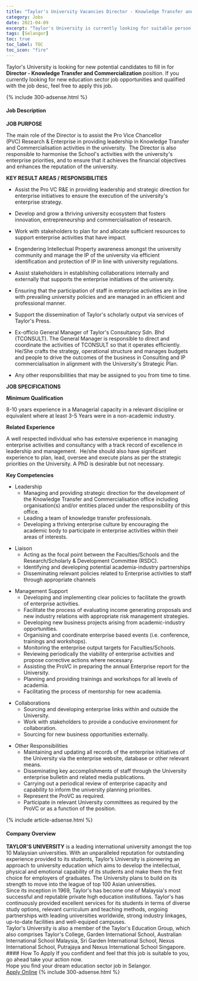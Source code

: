 ```yaml
---
title: "Taylor's University Vacancies Director - Knowledge Transfer and Commercialization" 
category: Jobs 
date: 2021-04-09 
excerpt: "Taylor's University is currently looking for suitable person to fill in the Director - Knowledge Transfer and Commercialization which positioned at Selangor" 
tags: [Selangor] 
toc: true 
toc_label: TOC 
toc_icon: "fire" 
--- 
```


<p>Taylor's University is looking for new potential candidates to fill in for <b>Director - Knowledge Transfer and Commercialization</b> position. If you currently looking for new education sector job opportunities and qualified with the job desc, feel free to apply this job.
</p>{% include 300-adsense.html %} 
<div><div><h4>Job Description</h4></div><div><div><span><div><div><p><strong>JOB PURPOSE</strong></p><p>The main role of the Director is to assist the Pro Vice Chancellor (PVC)&#160;Research &amp; Enterprise in providing leadership in Knowledge Transfer and Commercialisation activities in the university.&#160;&#160;The Director is also responsible to harmonise the School's activities with the university's enterprise priorities, and to ensure that it achieves the financial objectives and enhances the reputation of the university.&#160;</p><p><strong>KEY RESULT AREAS / RESPONSIBILITIES</strong></p><ul><li>Assist the Pro VC R&amp;E in providing leadership and strategic direction for enterprise initiatives to ensure the execution of the university's enterprise strategy.</li></ul><ul><li>Develop and grow a thriving university ecosystem that fosters innovation, entrepreneurship and commercialisation of research.</li></ul><ul><li>Work with stakeholders to plan for and allocate sufficient resources to support enterprise activities that have impact.</li></ul><ul><li>Engendering Intellectual Property awareness amongst the university community and manage the IP of the university via efficient identification and protection of IP in line with university regulations.</li></ul><ul><li>Assist stakeholders in establishing collaborations internally and externally that supports the enterprise initiatives of the university.&#160;</li></ul><ul><li>Ensuring that the participation of staff in enterprise activities are in line with prevailing university policies and are managed in an efficient and professional manner.</li></ul><ul><li>Support the dissemination of Taylor's scholarly output via services of Taylor's Press.</li></ul><ul><li>Ex-officio General Manager of Taylor's Consultancy Sdn. Bhd (TCONSULT). The General Manager is responsible to direct and coordinate the activities of TCONSULT so that it operates efficiently. He/She crafts the strategy, operational structure and manages budgets and people to drive the outcomes of the business in Consulting&#160;and IP commercialisation in alignment with the University's Strategic Plan.&#160;</li></ul><ul><li>Any other responsibilities that may be assigned to you from time to time.</li></ul><p><strong>JOB SPECIFICATIONS</strong></p><p><strong>Minimum Qualification</strong></p><p>8-10 years experience in a Managerial capacity in a relevant discipline or equivalent where at least 3-5 Years were in a non-academic industry.</p><p><strong>Related Experience</strong></p><p>A well respected individual who has extensive experience in managing enterprise activities and consultancy with a track record of excellence in leadership and management.&#160;&#160;He/she should also have&#160;significant experience to plan, lead, oversee and execute plans as per the strategic priorities on the University. A PhD is desirable but not necessary.&#160;</p><p><strong>Key Competencies</strong></p><ul><li>Leadership<ul><li>Managing and providing strategic direction for the development of the Knowledge Transfer and Commercialisation office including organisation(s) and/or entities placed under the responsibility of this office.</li><li>Leading a team of knowledge transfer professionals.</li><li>Developing a thriving enterprise culture by encouraging the academic body to participate in enterprise activities within their areas of interests.</li></ul></li></ul><ul><li>Liaison<ul><li>Acting as the focal point between the Faculties/Schools and the Research/Scholarly &amp; Development Committee (RSDC).</li><li>Identifying and developing potential academia-industry partnerships</li><li>Disseminating relevant policies related to Enterprise activities to staff through appropriate channels</li></ul></li></ul><ul><li>Management Support<ul><li>Developing and implementing clear policies to facilitate the growth of enterprise activities.</li><li>Facilitate the process of evaluating income generating proposals and new industry relations with appropriate risk management strategies.</li><li>Developing new business projects arising from academic-industry opportunities.</li><li>Organising and coordinate enterprise based events (i.e. conference, trainings and workshops).&#160;&#160;</li><li>Monitoring the enterprise output targets for Faculties/Schools.</li><li>Reviewing periodically the viability of enterprise activities and propose corrective actions where necessary.</li><li>Assisting the ProVC in preparing the annual Enterprise report for the University.</li><li>Planning and providing trainings and workshops for all levels of academia.</li><li>Facilitating the process of mentorship for new academia.</li></ul></li></ul><ul><li>Collaborations&#160;&#160;&#160;&#160;&#160;&#160;&#160;<ul><li>Sourcing and developing enterprise links within and outside the University.</li><li>Work with stakeholders to provide a conducive environment for collaboration.</li><li>Sourcing for new business opportunities externally.</li></ul></li></ul><ul><li>Other Responsibilities&#160;&#160;&#160;&#160;&#160;&#160;<ul><li>Maintaining and updating all records of the enterprise initiatives of the University via the enterprise website, database or other relevant means.</li><li>Disseminating key accomplishments of staff through the University enterprise bulletin and related media publications.</li><li>Carrying out a periodical review of enterprise capacity and capability to inform the university planning priorities.</li><li>Represent the ProVC as required.&#160;&#160;</li><li>Participate in relevant University committees as required by the ProVC or as a function of the position.&#160;</li></ul></li></ul></div></div></span></div></div></div> 
{% include article-adsense.html %} 
<div><div><h4>Company Overview</h4></div><div><div><span><div><div>
<strong>TAYLOR'S UNIVERSITY</strong>&#160;is a leading international university amongst the top 10 Malaysian universities. With an unparalleled reputation for outstanding experience provided to its students, Taylor&#8217;s University is pioneering an approach to university education which aims to develop the intellectual, physical and emotional capability of its students and make them the first choice for employers of graduates. The University plans to build on its strength to move into the league of top 100 Asian universities.</div>
<div>
	Since its inception in 1969, Taylor's has become one of Malaysia's most successful and reputable private high education institutions. Taylor's has continuously provided excellent services for its students in terms of diverse study options, relevant curriculum and teaching methods, ongoing partnerships with leading universities worldwide, strong industry linkages, up-to-date facilities and well-equiped campuses.</div>
<div>
	Taylor's University is also a member of the Taylor's Education Group, which also comprises Taylor's College, Garden International School, Australian International School Malaysia, Sri Garden International School, Nexus International School, Putrajaya and Nexus International School Singapore.</div></div></span></div></div></div> 
#### How To Apply 
If you confident and feel that this job is suitable to you, go ahead take your action now. <br/> 
Hope you find your dream education sector job in Selangor. <br/> 
<a href="https://www.jobstreet.com.my/en/job/director-knowledge-transfer-and-commercialization-4532235?jobId=jobstreet-my-job-4532235" class="btn btn--info" target="_blank" rel="nofollow noopenner">Apply Online</a> 
{% include 300-adsense.html %} 
